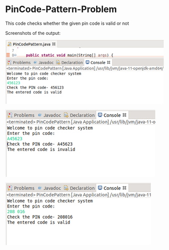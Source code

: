 # PinCode-Pattern-Problem

This code checks whether the given pin code is valid or not

Screenshots of the output: 

![firstOutput](https://github.com/jagriti04/PinCode-Pattern-Problem/blob/master/output%20images/output1.png)

![SecondOutput](https://github.com/jagriti04/PinCode-Pattern-Problem/blob/master/output%20images/output2.png)

![ThirdOutput](https://github.com/jagriti04/PinCode-Pattern-Problem/blob/master/output%20images/output3.png)
